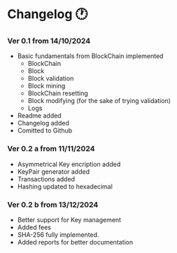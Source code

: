 # Changelog 🕐
### Ver 0.1 from 14/10/2024
* Basic fundamentals from BlockChain implemented
  * BlockChain
  * Block
  * Block validation
  * Block mining
  * BlockChain resetting
  * Block modifying (for the sake of trying validation)
  * Logs
* Readme added
* Changelog added
* Comitted to Github

### Ver 0.2 a from 11/11/2024
* Asymmetrical Key encription added
* KeyPair generator added
* Transactions added
* Hashing updated to hexadecimal

### Ver 0.2 b from 13/12/2024
* Better support for Key management
* Added fees
* SHA-256 fully implemented.
* Added reports for better documentation